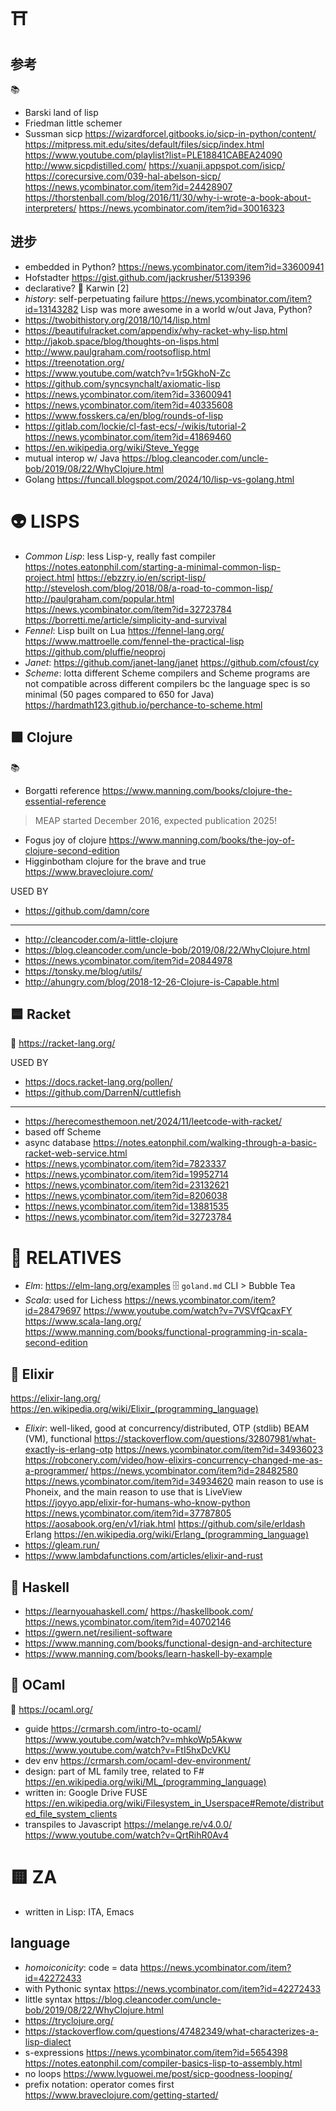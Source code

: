 # ⛩️

## 参考

📚
* Barski land of lisp
* Friedman little schemer
* Sussman sicp https://wizardforcel.gitbooks.io/sicp-in-python/content/ https://mitpress.mit.edu/sites/default/files/sicp/index.html https://www.youtube.com/playlist?list=PLE18841CABEA24090 http://www.sicpdistilled.com/ https://xuanji.appspot.com/isicp/ https://corecursive.com/039-hal-abelson-sicp/ https://news.ycombinator.com/item?id=24428907 https://thorstenball.com/blog/2016/11/30/why-i-wrote-a-book-about-interpreters/ https://news.ycombinator.com/item?id=30016323

## 进步

* embedded in Python? https://news.ycombinator.com/item?id=33600941
* Hofstadter https://gist.github.com/jackrusher/5139396
* declarative? 📙 Karwin [2]
* _history_: self-perpetuating failure https://news.ycombinator.com/item?id=13143282 Lisp was more awesome in a world w/out Java, Python?
* https://twobithistory.org/2018/10/14/lisp.html
* https://beautifulracket.com/appendix/why-racket-why-lisp.html
* http://jakob.space/blog/thoughts-on-lisps.html
* http://www.paulgraham.com/rootsoflisp.html
* https://treenotation.org/
* https://www.youtube.com/watch?v=1r5GkhoN-Zc
* https://github.com/syncsynchalt/axiomatic-lisp
* https://news.ycombinator.com/item?id=33600941
* https://news.ycombinator.com/item?id=40335608
* https://www.fosskers.ca/en/blog/rounds-of-lisp
* https://gitlab.com/lockie/cl-fast-ecs/-/wikis/tutorial-2 https://news.ycombinator.com/item?id=41869460
* https://en.wikipedia.org/wiki/Steve_Yegge
* mutual interop w/ Java https://blog.cleancoder.com/uncle-bob/2019/08/22/WhyClojure.html
* Golang https://funcall.blogspot.com/2024/10/lisp-vs-golang.html

# 👽 LISPS

* _Common Lisp_: less Lisp-y, really fast compiler https://notes.eatonphil.com/starting-a-minimal-common-lisp-project.html https://ebzzry.io/en/script-lisp/ http://stevelosh.com/blog/2018/08/a-road-to-common-lisp/ http://paulgraham.com/popular.html https://news.ycombinator.com/item?id=32723784 https://borretti.me/article/simplicity-and-survival
* _Fennel_: Lisp built on Lua https://fennel-lang.org/ https://www.mattroelle.com/fennel-the-practical-lisp https://github.com/pluffie/neoproj
* _Janet_: https://github.com/janet-lang/janet https://github.com/cfoust/cy
* _Scheme_: lotta different Scheme compilers and Scheme programs are not compatible across different compilers bc the language spec is so minimal (50 pages compared to 650 for Java) https://hardmath123.github.io/perchance-to-scheme.html 

## 🟩 Clojure

📚
* Borgatti reference https://www.manning.com/books/clojure-the-essential-reference
> MEAP started December 2016, expected publication 2025!
* Fogus joy of clojure https://www.manning.com/books/the-joy-of-clojure-second-edition
* Higginbotham clojure for the brave and true https://www.braveclojure.com/

USED BY
* https://github.com/damn/core

---

* http://cleancoder.com/a-little-clojure
* https://blog.cleancoder.com/uncle-bob/2019/08/22/WhyClojure.html
* https://news.ycombinator.com/item?id=20844978
* https://tonsky.me/blog/utils/
* http://ahungry.com/blog/2018-12-26-Clojure-is-Capable.html

## 🟦 Racket

📜 https://racket-lang.org/

USED BY
* https://docs.racket-lang.org/pollen/
* https://github.com/DarrenN/cuttlefish

---

* https://herecomesthemoon.net/2024/11/leetcode-with-racket/
* based off Scheme
* async database https://notes.eatonphil.com/walking-through-a-basic-racket-web-service.html
* https://news.ycombinator.com/item?id=7823337
* https://news.ycombinator.com/item?id=19952714
* https://news.ycombinator.com/item?id=23132621
* https://news.ycombinator.com/item?id=8206038
* https://news.ycombinator.com/item?id=13881535
* https://news.ycombinator.com/item?id=32723784

# 🦑 RELATIVES

* _Elm_: https://elm-lang.org/examples 🗄️ `goland.md` CLI > Bubble Tea
* _Scala_: used for Lichess https://news.ycombinator.com/item?id=28479697 https://www.youtube.com/watch?v=7VSVfQcaxFY https://www.scala-lang.org/ https://www.manning.com/books/functional-programming-in-scala-second-edition

## 👾 Elixir

https://elixir-lang.org/
https://en.wikipedia.org/wiki/Elixir_(programming_language)
* _Elixir_: well-liked, good at concurrency/distributed, OTP (stdlib) BEAM (VM), functional https://stackoverflow.com/questions/32807981/what-exactly-is-erlang-otp https://news.ycombinator.com/item?id=34936023 https://robconery.com/video/how-elixirs-concurrency-changed-me-as-a-programmer/ https://news.ycombinator.com/item?id=28482580 https://news.ycombinator.com/item?id=34934620 main reason to use is Phoneix, and the main reason to use that is LiveView https://joyyo.app/elixir-for-humans-who-know-python https://news.ycombinator.com/item?id=37787805 https://aosabook.org/en/v1/riak.html https://github.com/sile/erldash Erlang https://en.wikipedia.org/wiki/Erlang_(programming_language)
* https://gleam.run/
* https://www.lambdafunctions.com/articles/elixir-and-rust

## 🐘 Haskell

* https://learnyouahaskell.com/ https://haskellbook.com/ https://news.ycombinator.com/item?id=40702146
* https://gwern.net/resilient-software
* https://www.manning.com/books/functional-design-and-architecture
* https://www.manning.com/books/learn-haskell-by-example

## 🐪 OCaml

📜 https://ocaml.org/

* guide https://crmarsh.com/intro-to-ocaml/ https://www.youtube.com/watch?v=mhkoWp5Akww https://www.youtube.com/watch?v=FtI5hxDcVKU
* dev env https://crmarsh.com/ocaml-dev-environment/
* design: part of ML family tree, related to F# https://en.wikipedia.org/wiki/ML_(programming_language)
* written in: Google Drive FUSE https://en.wikipedia.org/wiki/Filesystem_in_Userspace#Remote/distributed_file_system_clients
* transpiles to Javascript https://melange.re/v4.0.0/ https://www.youtube.com/watch?v=QrtRihR0Av4

# 🟨 ZA

* written in Lisp: ITA, Emacs

## language

* _homoiconicity_: code = data https://news.ycombinator.com/item?id=42272433
* with Pythonic syntax https://news.ycombinator.com/item?id=42272433
* little syntax https://blog.cleancoder.com/uncle-bob/2019/08/22/WhyClojure.html
* https://tryclojure.org/
* https://stackoverflow.com/questions/47482349/what-characterizes-a-lisp-dialect
* s-expressions https://news.ycombinator.com/item?id=5654398 https://notes.eatonphil.com/compiler-basics-lisp-to-assembly.html
* no loops https://www.lvguowei.me/post/sicp-goodness-looping/
* prefix notation: operator comes first https://www.braveclojure.com/getting-started/
